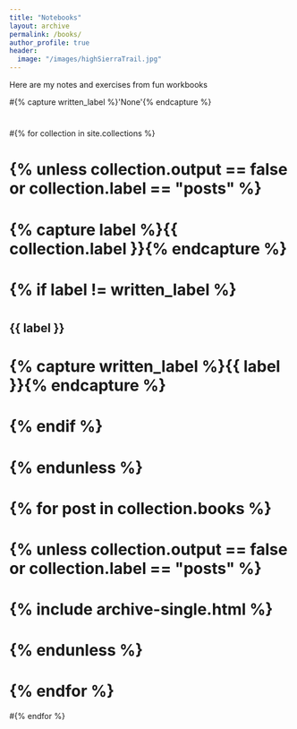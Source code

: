 ```yaml
---
title: "Notebooks"
layout: archive
permalink: /books/
author_profile: true
header:
  image: "/images/highSierraTrail.jpg"
---
```

Here are my notes and exercises from fun workbooks 

#{% capture written_label %}'None'{% endcapture %}
#
#{% for collection in site.collections %}
#  {% unless collection.output == false or collection.label == "posts" %}
#    {% capture label %}{{ collection.label }}{% endcapture %}
#    {% if label != written_label %}
#      <h2 id="{{ label | slugify }}" class="archive__subtitle">{{ label }}</h2>
#      {% capture written_label %}{{ label }}{% endcapture %}
#    {% endif %}
#  {% endunless %}
#  {% for post in collection.books %}
#    {% unless collection.output == false or collection.label == "posts" %}
#      {% include archive-single.html %}
#    {% endunless %}
#  {% endfor %}
#{% endfor %}

